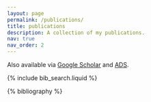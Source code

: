 ```yaml
---
layout: page
permalink: /publications/
title: publications
description: A collection of my publications.
nav: true
nav_order: 2
---
```

Also available via
[Google Scholar](https://scholar.google.com/citations?hl=en&user=cB_5RssAAAAJ&view_op=list_works&sortby=pubdate)
and
[ADS](https://ui.adsabs.harvard.edu/search/filter_author_facet_hier_fq_author=AND&filter_author_facet_hier_fq_author=author_facet_hier%3A%220%2FDe%20Ceuster%2C%20F%22&fq=%7B!type%3Daqp%20v%3D%24fq_author%7D&fq_author=(author_facet_hier%3A%220%2FDe%20Ceuster%2C%20F%22)&p_=0&q=author%3A%22Frederik%20De%20Ceuster%22&sort=date%20desc%2C%20bibcode%20desc).

<!-- _pages/publications.md -->

<!-- Bibsearch Feature -->

{% include bib_search.liquid %}

<div class="publications">

{% bibliography %}

</div>
